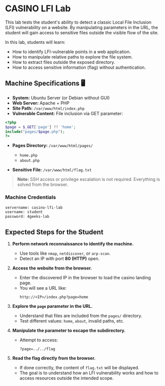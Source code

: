 # CASINO LFI Lab

This lab tests the student's ability to detect a classic Local File Inclusion (LFI) vulnerability on a website. By manipulating parameters in the URL, the student will gain access to sensitive files outside the visible flow of the site.

In this lab, students will learn:

- How to identify LFI-vulnerable points in a web application.
- How to manipulate relative paths to explore the file system.
- How to extract files outside the exposed directory.
- How to access sensitive information (flag) without authentication.

## Machine Specifications 🖥️

- **System:** Ubuntu Server (or Debian without GUI)
- **Web Server:** Apache + PHP
- **Site Path:** `/var/www/html/index.php`
- **Vulnerable Content:** File inclusion via GET parameter:

```php
<?php
$page = $_GET['page'] ?? 'home';
include("pages/$page.php");
?>
```

- **Pages Directory:** `/var/www/html/pages/`
    - `home.php`
    - `about.php`

- **Sensitive File:** `/var/www/html/flag.txt`

> **Note:** SSH access or privilege escalation is not required. Everything is solved from the browser.

### Machine Credentials

```bash
servername: casino-lfi-lab
username: student
password: 4geeks-lab
```

## Expected Steps for the Student

1. **Perform network reconnaissance to identify the machine.**
     - Use tools like `nmap`, `netdiscover`, or `arp-scan`.
     - Detect an IP with port **80 (HTTP)** open.

2. **Access the website from the browser.**
     - Enter the discovered IP in the browser to load the casino landing page.
     - You will see a URL like:
         ```
         http://<IP>/index.php?page=home
         ```

3. **Explore the `page` parameter in the URL.**
     - Understand that files are included from the `pages/` directory.
     - Test different values: `home`, `about`, invalid paths, etc.

4. **Manipulate the parameter to escape the subdirectory.**
     - Attempt to access:
         ```
         ?page=../../flag
         ```

5. **Read the flag directly from the browser.**
     - If done correctly, the content of `flag.txt` will be displayed.
     - The goal is to understand how an LFI vulnerability works and how to access resources outside the intended scope.
